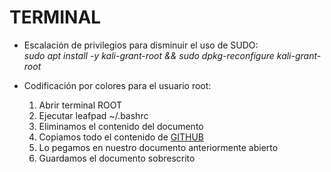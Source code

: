 # TERMINAL

- Escalación de privilegios para disminuir el uso de SUDO:  
_sudo apt install -y kali-grant-root && sudo dpkg-reconfigure kali-grant-root_

- Codificación por colores para el usuario root:

    1. Abrir terminal ROOT
    2. Ejecutar leafpad ~/.bashrc
    3. Eliminamos el contenido del documento
    4. Copiamos todo el contenido de [GITHUB](https://github.com/redpython961/kali/blob/master/bashrc.txt)
    5. Lo pegamos en nuestro documento anteriormente abierto
    6. Guardamos el documento sobrescrito
